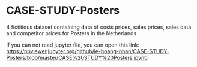 # CASE-STUDY-Posters
4 fictitious dataset containing data of costs prices, sales prices, sales data and competitor prices for Posters in the Netherlands

If you can not read jupyter file, you can open this link:
https://nbviewer.jupyter.org/github/le-hoang-nhan/CASE-STUDY-Posters/blob/master/CASE%20STUDY%20Posters.ipynb

